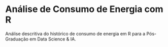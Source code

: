 # Análise de Consumo de Energia com R
Análise descritiva do histórico de consumo de energia em R para a Pós-Graduação em Data Science &amp; IA.
